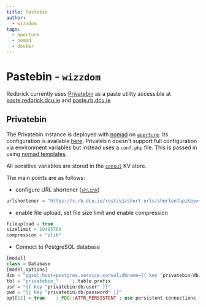 ```yaml
---
title: Pastebin
author:
  - wizzdom
tags:
  - aperture
  - nomad
  - docker
---
```


# Pastebin - `wizzdom`

Redbrick currently uses [Privatebin](https://github.com/PrivateBin/PrivateBin) as a paste utility accessible at [paste.redbrick.dcu.ie](https://paste.redbrick.dcu.ie) and [paste.rb.dcu.ie](https://paste.rb.dcu.ie)

## Privatebin

The Privatebin instance is deployed with [nomad](nomad.md) on [`aperture`](../hardware/aperture/index.md). Its configuration is available [here](https://github.com/redbrick/nomad/blob/master/jobs/services/privatebin.hcl). Privatebin doesn't support full configuration via environment variables but instead uses a `conf.php` file. This is passed in using [nomad templates](https://developer.hashicorp.com/nomad/docs/job-specification/template).

All sensitive variables are stored in the [`consul`](consul.md) KV store. 

The main points are as follows:

- configure URL shortener ([`shlink`](shlink.md))

```php
urlshortener = "https://s.rb.dcu.ie/rest/v1/short-urls/shorten?apiKey={{ key "privatebin/shlink/api" }}&format=txt&longUrl="
```

- enable file upload, set file size limit and enable compression

```php
fileupload = true
sizelimit = 10485760
compression = "zlib"
```

- Connect to PostgreSQL database

```php
[model]
class = Database
[model_options]
dsn = "pgsql:host=postgres.service.consul;dbname={{ key "privatebin/db/name" }}"
tbl = "privatebin_"     ; table prefix
usr = "{{ key "privatebin/db/user" }}"
pwd = "{{ key "privatebin/db/password" }}"
opt[12] = true    ; PDO::ATTR_PERSISTENT ; use persistent connections - default
```
